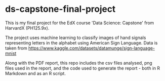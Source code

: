 # ds-capstone-final-project

This is my final project for the EdX course 'Data Science: Capstone' from HarvardX (PH125.9x).

The project uses machine learning to classify images of hand signals representing letters in the alphabet using American Sign Language. Data is taken from https://www.kaggle.com/datasets/datamunge/sign-language-mnist

Along with the PDF report, this repo includes the csv files analysed, png files used in the report, and the code used to generate the report - both in R Markdown and as an R script.
